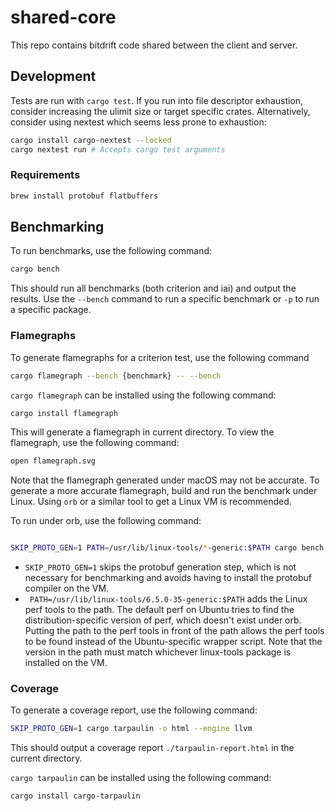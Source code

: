 # shared-core

This repo contains bitdrift code shared between the client and server.

## Development

Tests are run with `cargo test`. If you run into file descriptor exhaustion, consider increasing
the ulimit size or target specific crates. Alternatively, consider using nextest which seems less
prone to exhaustion:

```bash
cargo install cargo-nextest --locked
cargo nextest run # Accepts cargo test arguments
```

### Requirements

```bash
brew install protobuf flatbuffers
```

## Benchmarking

To run benchmarks, use the following command:

```bash
cargo bench
```

This should run all benchmarks (both criterion and iai) and output the results. Use the `--bench` command to run a specific benchmark or `-p` to run a specific package.

### Flamegraphs

To generate flamegraphs for a criterion test, use the following command

```bash
cargo flamegraph --bench {benchmark} -- --bench
```

`cargo flamegraph` can be installed using the following command:

```bash
cargo install flamegraph
```

This will generate a flamegraph in current directory. To view the flamegraph, use the following command:

```bash
open flamegraph.svg
```

Note that the flamegraph generated under macOS may not be accurate. To generate a more accurate flamegraph, build and run the benchmark under Linux. Using `orb` or a similar tool to get a Linux VM is recommended.

To run under orb, use the following command:
```bash

SKIP_PROTO_GEN=1 PATH=/usr/lib/linux-tools/*-generic:$PATH cargo bench --bench {benchmark} -- --bench

```

- `SKIP_PROTO_GEN=1` skips the protobuf generation step, which is not necessary for benchmarking and avoids having to install the protobuf compiler on the VM.
- ` PATH=/usr/lib/linux-tools/6.5.0-35-generic:$PATH` adds the Linux perf tools to the path. The default perf on Ubuntu tries to find the distribution-specific version of perf, which doesn't exist under orb. Putting the path to the perf tools in front of the path allows the perf tools to be found instead of the Ubuntu-specific wrapper script. Note that the version in the path must match whichever linux-tools package is installed on the VM.

### Coverage

To generate a coverage report, use the following command:

```bash
SKIP_PROTO_GEN=1 cargo tarpaulin -o html --engine llvm
```

This should output a coverage report `./tarpaulin-report.html` in the current directory.

`cargo tarpaulin` can be installed using the following command:

```bash
cargo install cargo-tarpaulin
```
